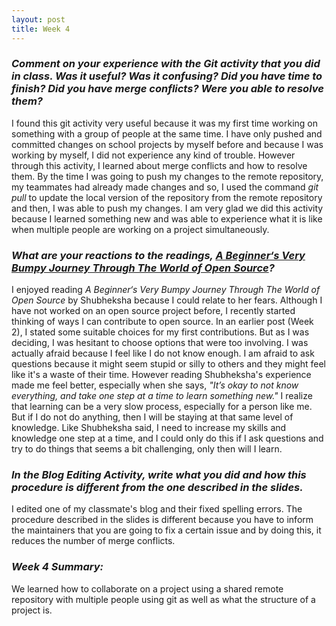 ```yaml
---
layout: post
title: Week 4
---
```

### **_Comment on your experience with the Git activity that you did in class. Was it useful? Was it confusing? Did you have time to finish? Did you have merge conflicts? Were you able to resolve them?_**  
  I found this git activity very useful because it was my first time working on something with a group of people at the same time. I have only pushed and committed changes on school projects by myself before and because I was working by myself, I did not experience any kind of trouble. However through this activity, I learned about merge conflicts and how to resolve them. By the time I was going to push my changes to the remote repository, my teammates had already made changes and so, I used the command _git pull_ to update the local version of the repository from the remote repository and then, I was able to push my changes. I am very glad we did this activity because I learned something new and was able to experience what it is like when multiple people are working on a project simultaneously. 
  
### **_What are your reactions to the readings, [A Beginner‘s Very Bumpy Journey Through The World of Open Source][link]?_**  
  I enjoyed reading _A Beginner‘s Very Bumpy Journey Through The World of Open Source_ by Shubheksha because I could relate to her fears. Although I have not worked on an open source project before, I recently started thinking of ways I can contribute to open source. In an earlier post (Week 2), I stated some suitable choices for my first contributions. But as I was deciding, I was hesitant to choose options that were too involving. I was actually afraid because I feel like I do not know enough. I am afraid to ask questions because it might seem stupid or silly to others and they might feel like it's a waste of their time. However reading Shubheksha's experience made me feel better, especially when she says, _"It’s okay to not know everything, and take one step at a time to learn something new."_ I realize that learning can be a very slow process, especially for a person like me. But if I do not do anything, then I will be staying at that same level of knowledge. Like Shubheksha said, I need to increase my skills and knowledge one step at a time, and I could only do this if I ask questions and try to do things that seems a bit challenging, only then will I learn. 

### **_In the Blog Editing Activity, write what you did and how this procedure is different from the one described in the slides._**  
  I edited one of my classmate's blog and their fixed spelling errors. The procedure described in the slides is different because you have to inform the maintainers that you are going to fix a certain issue and by doing this, it reduces the number of merge conflicts.

### **_Week 4 Summary:_**  
  We learned how to collaborate on a project using a shared remote repository with multiple people using git as well as what the structure of a project is. 

[link]: https://www.freecodecamp.org/news/a-beginners-very-bumpy-journey-through-the-world-of-open-source-4d108d540b39/
